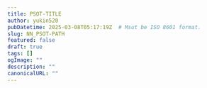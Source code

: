 ```yaml
---
title: PSOT-TITLE
author: yukin520
pubDatetime: 2025-03-08T05:17:19Z  # Msut be ISO 8601 format.
slug: NN_PSOT-PATH
featured: false
draft: true
tags: []
ogImage: ""
description: ""
canonicalURL: ""
---
```






